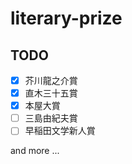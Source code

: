 # literary-prize

## TODO

- [x] 芥川龍之介賞
- [x] 直木三十五賞
- [x] 本屋大賞
- [ ] 三島由紀夫賞
- [ ] 早稲田文学新人賞

and more ...  
